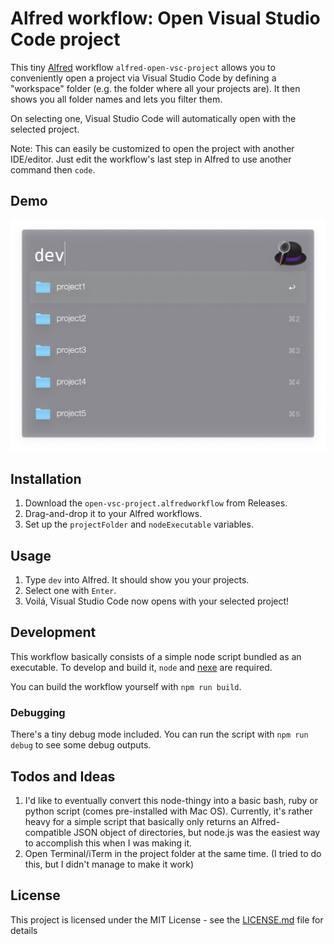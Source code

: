 # Alfred workflow: Open Visual Studio Code project

This tiny [Alfred](https://www.alfredapp.com/) workflow ``alfred-open-vsc-project`` allows you to conveniently open a project via Visual Studio Code by defining a "workspace" folder (e.g. the folder where all your projects are). It then shows you all folder names and lets you filter them.

On selecting one, Visual Studio Code will automatically open with the selected project.

Note: This can easily be customized to open the project with another IDE/editor. Just edit the workflow's last step in Alfred to use another command then ``code``.


## Demo

![alfred-open-vsc-project in action](screenshot.png)

## Installation

1. Download the ``open-vsc-project.alfredworkflow`` from Releases.
2. Drag-and-drop it to your Alfred workflows.
3. Set up the ``projectFolder`` and ``nodeExecutable`` variables. 

## Usage

1. Type ``dev`` into Alfred. It should show you your projects.
2. Select one with ``Enter``.
3. Voilá, Visual Studio Code now opens with your selected project!

## Development

This workflow basically consists of a simple node script bundled as an executable. To develop and build it, ``node`` and [nexe](https://github.com/nexe/nexe) are required.

You can build the workflow yourself with ``npm run build``.

### Debugging

There's a tiny debug mode included. You can run the script with ``npm run debug`` to see some debug outputs.

## Todos and Ideas

1. I'd like to eventually convert this node-thingy into a basic bash, ruby or python script (comes pre-installed with Mac OS). Currently, it's rather heavy for a simple script that basically only returns an Alfred-compatible JSON object of directories, but node.js was the easiest way to accomplish this when I was making it.
2. Open Terminal/iTerm in the project folder at the same time. (I tried to do this, but I didn't manage to make it work)

## License

This project is licensed under the MIT License - see the [LICENSE.md](LICENSE.md) file for details